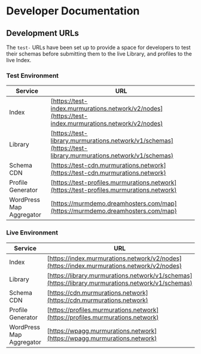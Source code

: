 # Developer Documentation

## Development URLs

The `test-` URLs have been set up to provide a space for developers to test their schemas before submitting them to the live Library, and profiles to the live Index.

### Test Environment

| Service                  | URL                                                                                                          |
| ------------------------ | ------------------------------------------------------------------------------------------------------------ |
| Index                    | [https://test-index.murmurations.network/v2/nodes](https://test-index.murmurations.network/v2/nodes)         |
| Library                  | [https://test-library.murmurations.network/v1/schemas](https://test-library.murmurations.network/v1/schemas) |
| Schema CDN               | [https://test-cdn.murmurations.network](https://test-cdn.murmurations.network)                               |
| Profile Generator        | [https://test-profiles.murmurations.network](https://test-profiles.murmurations.network)                     |
| WordPress Map Aggregator | [https://murmdemo.dreamhosters.com/map](https://murmdemo.dreamhosters.com/map)                               |

### Live Environment

| Service                  | URL                                                                                                |
| ------------------------ | -------------------------------------------------------------------------------------------------- |
| Index                    | [https://index.murmurations.network/v2/nodes](https://index.murmurations.network/v2/nodes)         |
| Library                  | [https://library.murmurations.network/v1/schemas](https://library.murmurations.network/v1/schemas) |
| Schema CDN               | [https://cdn.murmurations.network](https://cdn.murmurations.network)                               |
| Profile Generator        | [https://profiles.murmurations.network](https://profiles.murmurations.network)                     |
| WordPress Map Aggregator | [https://wpagg.murmurations.network](https://wpagg.murmurations.network)                           |

